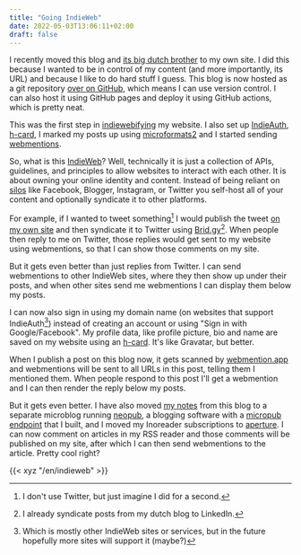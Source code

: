 ```yaml
---
title: "Going IndieWeb"
date: 2022-05-03T13:06:11+02:00
draft: false
---
```


I recently moved this blog and [its big dutch brother](https://blog.geheimesite.nl) to my own site. I did this because I wanted to be in control of my content (and more importantly, its URL) and because I like to do hard stuff I guess. This blog is now hosted as a git repository [over on GitHub](https://github.com/RobinBoers/blog), which means I can use version control. I can also host it using GitHub pages and deploy it using GitHub actions, which is pretty neat.

This was the first step in [indiewebifying](https://indiewebify.me) my website. I also set up [IndieAuth](https://indieweb.org/IndieAuth), [h-card](https://indieweb.org/h-card), I marked my posts up using [microformats2](https://microformats.io) and I started sending [webmentions](https://webmention.net).

So, what is this [IndieWeb](https://indieweb.org)? Well, technically it is just a collection of APIs, guidelines, and principles to allow websites to interact with each other. It is about owning your online identity and content. Instead of being reliant on [silos](https://indieweb.org/silo) like Facebook, Blogger, Instagram, or Twitter you self-host all of your content and optionally syndicate it to other platforms.

For example, if I wanted to tweet something[^1] I would publish the tweet [on my own site](https://micro.geheimesite.nl) and then syndicate it to Twitter using [Brid.gy](https://brid.gy)[^2]. When people then reply to me on Twitter, those replies would get sent to my website using webmentions, so that I can show those comments on my site.

But it gets even better than just replies from Twitter. I can send webmentions to other IndieWeb sites, where they then show up under their posts, and when other sites send me webmentions I can display them below my posts.

I can now also sign in using my domain name (on websites that support IndieAuth[^3]) instead of creating an account or using "Sign in with Google/Facebook". My profile data, like profile picture, bio and name are saved on my website using an [h-card](https://indiewebify.me/validate-h-card?url=https://geheimesite.nl). It's like Gravatar, but better.

When I publish a post on this blog now, it gets scanned by [webmention.app](https://webmention.app) and webmentions will be sent to all URLs in this post, telling them I mentioned them. When people respond to this post I'll get a webmention and I can then render the reply below my posts.

But it gets even better. I have also moved [my notes](https://micro.geheimesite.nl) from this blog to a separate microblog running [neopub](https://indieweb.org/neopub), a blogging software with a [micropub endpoint](https://indieweb.org/micropub) that I built, and I moved my Inoreader subscriptions to [aperture](https://aperture.p3k.io). I can now comment on articles in my RSS reader and those comments will be published on my site, after which I can then send webmentions to the article. Pretty cool right?

{{< xyz "/en/indieweb" >}}

[^1]: I don't use Twitter, but just imagine I did for a second.

[^2]: I already syndicate posts from my dutch blog to LinkedIn.

[^3]: Which is mostly other IndieWeb sites or services, but in the future hopefully more sites will support it (maybe?)
